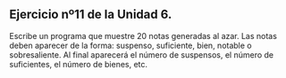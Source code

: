 ## Ejercicio nº11 de la Unidad 6.

Escribe un programa que muestre 20 notas generadas al azar. Las notas deben
aparecer de la forma: suspenso, suficiente, bien, notable o sobresaliente. Al
final aparecerá el número de suspensos, el número de suficientes, el número
de bienes, etc.